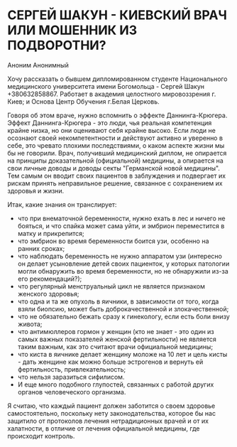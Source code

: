 # СЕРГЕЙ ШАКУН - КИЕВСКИЙ ВРАЧ ИЛИ МОШЕННИК ИЗ ПОДВОРОТНИ?

Аноним Анонимный

   Хочу рассказать о бывшем дипломированном студенте Национального медицинского университета имени Богомольца - Сергей Шакун +380632858867.
Работает в академия целостного мировоззрения г. Киев; и Основа Центр Обучения г.Белая Церковь.

   Говоря об этом враче, нужно вспомнить о эффекте Даннинга-Крюгера.
Эффект Даннинга-Крюгера - это люди, чья реальная компетенция крайне низка, но они оценивают себя крайне высоко.
Если люди не осознают своей некомпетентности и действуют активно и уверенно в себе, это чревато плохими последствиями, о каком аспекте жизни мы бы не говорили.
Врач, получивший медицинский диплом, не опирается на принципы доказательной (официальной) медицины, а опирается на свои личные доводы и доводы секты "Германской новой медицины".
Тем самым он вводит своих пациентов в заблуждения и подвергает их рискам принять неправильное решение, связанное с сохранением их здоровья и жизни.

   Итак, какие знания он транслирует:

- что при внематочной беременности, нужно ехать в лес и ничего не бояться, и что спайка может сама уйти, и эмбрион переместится в матку и прикрепится;
- что эмбрион во время беременности боится узи, особенно на ранних сроках;
- что наблюдать беременность не нужно аппаратом узи (интересно он делает усыновление детей своих пациенток, у которых патологии могли обнаружить во время беременности, но не обнаружили из-за его рекомендаций?);
- что регулярный менструальный цикл не является признаком женского здоровья;
- что одна и та же опухоль в яичники, в зависимости от того, когда взяли биопсию, может быть доброкачественной и злокачественной;
- что не обязательно бежать сразу к гинекологу, если есть боли внизу живота;
- что антимюллеров гормон у женщин (кто не знает - это один из самых важных показателей женской фертильности) не является таким важным, как это считают врачи официальной медицины;
- что киста в яичнике делает женщину моложе на 10 лет и цель кисты - дать женщине как можно больше эстрогенов и вернуть ей фертильность, привлекательность;
- что нельзя заразиться сифилисом.
- И еще много подобного глупостей, связанных с работой других органов человеческого организма.

Я считаю, что каждый пациент должен заботится о своем здоровье самостоятельно, поскольку нету законодательства, которое бы нас защитило от протоколов лечения нетрадиционных врачей и от их халатности, в отличие от лечения официальной медицины, где происходит контроль.
